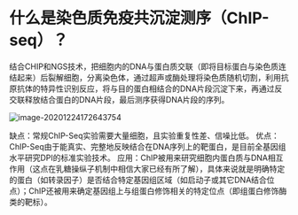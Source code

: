 # 什么是染色质免疫共沉淀测序（ChIP-seq）？

结合CHIP和NGS技术，把细胞内的DNA与蛋白质交联（即将目标蛋白与染色质连结起来）后裂解细胞，分离染色体，通过超声或酶处理将染色质随机切割，利用抗原抗体的特异性识别反应，将与目的蛋白相结合的DNA片段沉淀下来，再通过反交联释放结合蛋白的DNA片段，最后测序获得DNA片段的序列。

![image-20201224172643754](https://github.com/sixoclock-net/sixoclock-net.github.io/tree/master/docs/img/image-20201224172643754.png)

缺点：常规ChIP-Seq实验需要大量细胞，且实验重复性差、信噪比低。
优点：ChIP-Seq由于能真实、完整地反映结合在DNA序列上的靶蛋白，是目前全基因组水平研究DPI的标准实验技术。
应用：ChIP被用来研究细胞内蛋白质与DNA相互作用（这点在乳糖操纵子机制中相信大家已经有所了解），具体来说就是明确特定的蛋白（如转录因子）是否结合特定基因组区域（如启动子或其它DNA结合位点）；ChIP还被用来确定基因组上与组蛋白修饰相关的特定位点（即组蛋白修饰酶类的靶标）。

